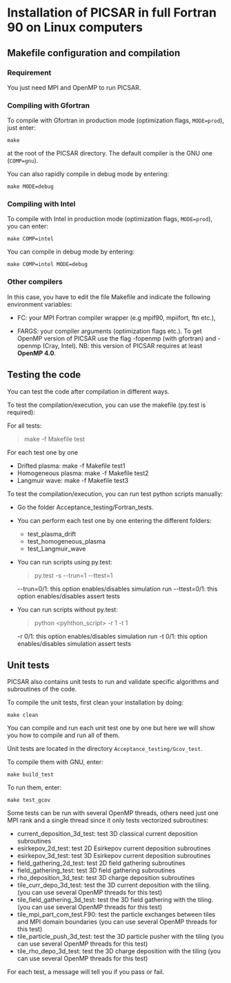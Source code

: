 # **Installation of PICSAR in full Fortran 90 on Linux computers**

## Makefile configuration and compilation

### Requirement

You just need MPI and OpenMP to run PICSAR.

### Compiling with Gfortran

To compile with Gfortran in production mode (optimization flags, `MODE=prod`), just enter:
```
make
```
at the root of the PICSAR directory. The default compiler is the GNU one (`COMP=gnu`).

You can also rapidly compile in debug mode by entering:
```
make MODE=debug
```

### Compiling with Intel

To compile with Intel in production mode (optimization flags, `MODE=prod`), you can enter:
```
make COMP=intel
```

You can compile in debug mode by entering:
```
make COMP=intel MODE=debug
```

### Other compilers

In this case, you have to edit the file Makefile and indicate 
the following environment variables:

* FC: your MPI Fortran compiler wrapper (e.g mpif90, mpiifort, ftn etc.),

* FARGS: your compiler arguments (optimization flags etc.). 
To get OpenMP version of PICSAR use the flag -fopenmp (with gfortran) and -openmp (Cray, Intel). 
NB: this version of PICSAR requires at least **OpenMP 4.0**. 

## Testing the code

You can test the code after compilation in different ways.

To test the compilation/execution, you can use the makefile (py.test is required):

  For all tests:
  > make -f Makefile test

  For each test one by one
  - Drifted plasma:     make -f Makefile test1
  - Homogeneous plasma: make -f Makefile test2
  - Langmuir wave:      make -f Makefile test3    

To test the compilation/execution, you can run test python scripts manually:

* Go the folder Acceptance_testing/Fortran_tests.

* You can perform each test one by one entering the different folders:
  - test_plasma_drift
  - test_homogeneous_plasma
  - test_Langmuir_wave
    
* You can run scripts using py.test: 
  > py.test -s --trun=1 --ttest=1
  
  --trun=0/1: this option enables/disables simulation run
  --ttest=0/1: this option enables/disables assert tests
  
* You can run scripts without py.test:
  > python <pyhthon_script> -r 1 -t 1
  
  -r 0/1: this option enables/disables simulation run
  -t 0/1: this option enables/disables simulation assert tests
  
## Unit tests

PICSAR also contains unit tests to run and validate specific algorithms 
and subroutines of the code.

To compile the unit tests, first clean your installation by doing:
```
make clean
```

You can compile and run each unit test one by one but here we will show you 
how to compile and run all of them.

Unit tests are located in the directory `Acceptance_testing/Gcov_test`.

To compile them with GNU, enter:
```
make build_test
```

To run them, enter:
```
make test_gcov
```

Some tests can be run with several OpenMP threads, others need just one MPI 
rank and a single thread since it only tests vectorized subroutines:
* current_deposition_3d_test: test 3D classical current deposition subroutines
* esirkepov_2d_test: test 2D Esirkepov current deposition subroutines
* esirkepov_3d_test: test 3D Esirkepov current deposition subroutines
* field_gathering_2d_test: test 2D field gathering subroutines
* field_gathering_test: test 3D field gathering subroutines
* rho_deposition_3d_test: test 3D charge deposition subroutines
* tile_curr_depo_3d_test: test the 3D current deposition with the tiling. (you can use several OpenMP threads for this test)
* tile_field_gathering_3d_test: test the 3D field gathering with the tiling. (you can use several OpenMP threads for this test)
* tile_mpi_part_com_test.F90: test the particle exchanges between tiles and MPI domain boundaries (you can use several OpenMP threads for this test)
* tile_particle_push_3d_test: test the 3D particle pusher with the tiling (you can use several OpenMP threads for this test)
* tile_rho_depo_3d_test: test the 3D charge deposition with the tiling (you can use several OpenMP threads for this test)

For each test, a message will tell you if you pass or fail.

